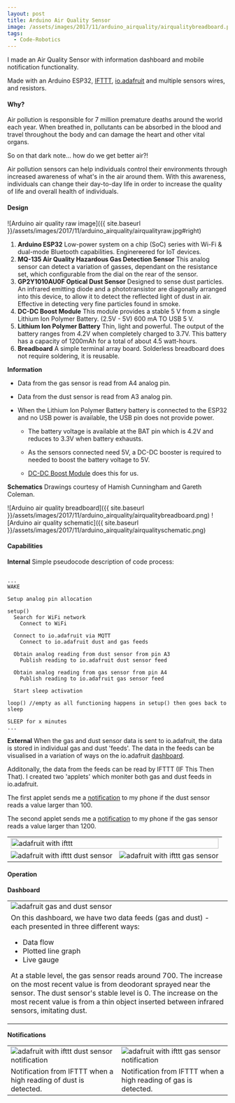 ```yaml
---
layout: post
title: Arduino Air Quality Sensor
image: /assets/images/2017/11/arduino_airquality/airqualitybreadboard.png
tags:
  - Code-Robotics
---
```


I made an Air Quality Sensor with information dashboard and mobile notification functionality.

Made with an Arduino ESP32, [IFTTT](http://ifttt.com), [io.adafruit](http://io.adafruit.com) and multiple sensors wires, and resistors.

#### Why?

Air pollution is responsible for 7 million premature deaths around the world each year. When breathed in, pollutants can be absorbed in the blood and travel throughout the body and can damage the heart and other vital organs.

So on that dark note... how do we get better air?!

Air pollution sensors can help individuals control their environments through increased awareness of what's in the air around them. With this awareness, individuals can change their day-to-day life in order to increase the quality of life and overall health of individuals.

#### Design

![Arduino air quality raw image]({{ site.baseurl }}/assets/images/2017/11/arduino_airquality/airqualityraw.jpg#right)

1. **Arduino ESP32**
   Low-power system on a chip (SoC) series with Wi-Fi & dual-mode Bluetooth capabilities. Enginereered for IoT devices.
2. **MQ-135 Air Quality Hazardous Gas Detection Sensor**
   This analog sensor can detect a variation of gasses, dependant on the resistance set, which configurable from the dial on the rear of the sensor.
3. **GP2Y1010AU0F Optical Dust Sensor**
   Designed to sense dust particles. An infrared emitting diode and a phototransistor are diagonally arranged into this device, to allow it to detect the reflected light of dust in air. Effective in detecting very fine particles found in smoke.
4. **DC-DC Boost Module**
   This module provides a stable 5 V from a single Lithium Ion Polymer Battery. (2.5V - 5V) 600 mA TO USB 5 V.
5. **Lithium Ion Polymer Battery**
   Thin, light and powerful. The output of the battery ranges from 4.2V when completely charged to 3.7V. This battery has a capacity of 1200mAh for a total of about 4.5 watt-hours.
6. **Breadboard**
   A simple terminal array board. Solderless breadboard does not require soldering, it is reusable.

**Information**

- Data from the gas sensor is read from A4 analog pin.

- Data from the dust sensor is read from A3 analog pin.

- When the Lithium Ion Polymer Battery battery is connected to the ESP32 and no USB power is available, the USB pin does not provide power.

  - The battery voltage is available at the BAT pin which is 4.2V and reduces to 3.3V when battery exhausts.

  - As the sensors connected need 5V, a DC-DC booster is required to needed to boost the battery voltage to 5V.

  - [DC-DC Boost Module](#dc-dc-boost-module) does this for us.

**Schematics**
Drawings courtesy of Hamish Cunningham and Gareth Coleman.

![Arduino air quality breadboard]({{ site.baseurl }}/assets/images/2017/11/arduino_airquality/airqualitybreadboard.png)
![Arduino air quality schematic]({{ site.baseurl }}/assets/images/2017/11/arduino_airquality/airqualityschematic.png)

#### Capabilities

**Internal**
Simple pseudocode description of code process:

<pre><code class="language-python">
...
WAKE

Setup analog pin allocation

setup()
  Search for WiFi network
    Connect to WiFi

  Connect to io.adafruit via MQTT
    Connect to io.adafruit dust and gas feeds

  Obtain analog reading from dust sensor from pin A3
    Publish reading to io.adafruit dust sensor feed

  Obtain analog reading from gas sensor from pin A4
    Publish reading to io.adafruit gas sensor feed

  Start sleep activation

loop() //empty as all functioning happens in setup() then goes back to sleep

SLEEP for x minutes
...
</code></pre>

**External**
When the gas and dust sensor data is sent to io.adafruit, the data is stored in individual gas and dust 'feeds'. The data in the feeds can be visualised in a variation of ways on the io.adafruit [dashboard](#dashboard).

Additonally, the data from the feeds can be read by IFTTT (IF This Then That). I created two 'applets' which moniter both gas and dust feeds in io.adafruit.

The first applet sends me a [notification](#notifications) to my phone if the dust sensor reads a value larger than 100.

The second applet sends me a [notification](#notifications) to my phone if the gas sensor reads a value larger than 1200.

<table width="70%" border="0">
  <tr>
    <td colspan="2"><img src="{{ site.baseurl }}/assets/images/2017/11/arduino_airquality/airqualityifttt.png" alt="adafruit with ifttt" width="100%"></td>
  </tr>
  <tr>
    <td><img src="{{ site.baseurl }}/assets/images/2017/11/arduino_airquality/airqualityiftttdust.png" alt="adafruit with ifttt dust sensor"></td>
    <td><img src="{{ site.baseurl }}/assets/images/2017/11/arduino_airquality/airqualityiftttgas.png" alt="adafruit with ifttt gas sensor"></td>
  </tr>
</table>

#### Operation

**Dashboard**

<table width="100%" border="0">
  <tr>
    <td><img src="{{ site.baseurl }}/assets/images/2017/11/arduino_airquality/airqualityiodust.png" alt="adafruit gas and dust sensor"></td>
  </tr>
  <tr>
    <td>
      On this dashboard, we have two data feeds (gas and dust) - each presented in three different ways:
      <ul>
        <li>Data flow</li>
        <li>Plotted line graph</li>
        <li>Live gauge</li>
      </ul>
      <p>At a stable level, the gas sensor reads around 700. The increase on the most recent value is from deodorant sprayed near the sensor. The dust sensor's stable level is 0. The increase on the most recent value is from a thin object inserted between infrared sensors, imitating dust.</p>
    </td>
  </tr>
</table>

**Notifications**

<table width="100%" border="0">
  <tr>
    <td><img src="{{ site.baseurl }}/assets/images/2017/11/arduino_airquality/airqualityiphonedust.png" alt="adafruit with ifttt dust sensor notification"></td>
    <td><img src="{{ site.baseurl }}/assets/images/2017/11/arduino_airquality/airqualityiphonegas.png" alt="adafruit with ifttt gas sensor notification"></td>
  </tr>
  <tr>
    <td>Notification from IFTTT when a high reading of dust is detected.</td>
    <td>Notification from IFTTT when a high reading of gas is detected.</td>
  </tr>
</table>
